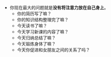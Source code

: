 - 你现在最大的问题就是**没有将注意力放在自己身上**。
	- 你的简历写了嘛？
	- 你的知识结构整理完了嘛？
	- 今天读书了嘛？
	- 今天学习新课的内容了嘛？
	- 今天归纳总结了嘛？
	- 今天锻炼身体了嘛？
	- 今天你促进和女朋友之间的关系了吗？

